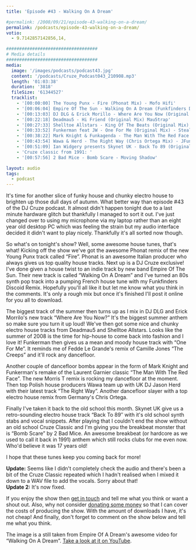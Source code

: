 ```yaml
---
title: 'Episode #43 - Walking On A Dream'

#permalink: /2008/09/21/episode-43-walking-on-a-dream/
permalink: /podcasts/episode-43-walking-on-a-dream/
votio:
  - 9.7142857142856,14,

###################################
# Media details
###################################
media:
  image: '/images/podcasts/podcast43.jpg'
  content: '/podcasts/Cruze_Podcast043_210908.mp3'
  length: '01:03:38'
  duration: '3818'
  fileSize: '61344527'
  tracklist:
    - '[00:00:00] The Young Punx - Fire (Phonat Mix) - Mofo Hifi'
    - '[00:06:04] Empire Of The Sun - Walking On A Dream (Funkfinders Discoid Remix) - CDR'
    - '[00:13:03] DJ DLG & Erick Morillo - Where Are You Now (Original Mix) - Subliminal'
    - '[00:22:18] Deadmau5 - Hi Friend (Original Mix) Mau5trap'
    - '[00:27:33] Shelltoe Allstars - King Of The Beats (Original Mix) - Hoxton Whores'
    - '[00:33:52] Funkerman feat JW - One For Me (Original Mix) - Stealth'
    - '[00:38:22] Mark Knight & Funkagenda - The Man With The Red Face (Morris T Remix) - Oxyd'
    - '[00:43:54] Wawa & Herd - The Right Way (Chris Ortega Mix) - JFunk Recordings'
    - '[00:51:09] Ian Widgery presents Skynet UK - Back To 89 (Original Mix) 852 Recordings'
    - 'Cruze classic from 1991: '
    - '[00:57:56] 2 Bad Mice - Bomb Scare - Moving Shadow'

layout: audio
tags:
  - podcast
---
```


It's time for another slice of funky house and chunky electro house to brighten up those dull days of autumn. What better way than episode #43 of the DJ Cruze podcast. It almost didn't happen tonight due to a last minute hardware glitch but thankfully I managed to sort it out. I've just changed over to using my microphone via my laptop rather than an eight year old desktop PC which was feeling the strain but my audio interface decided it didn't want to play nicely. Thankfully it's all sorted now though.

So what's on tonight's show? Well, some awesome house tunes, that's what! Kicking off the show we've got the awesome Phonat remix of the new Young Punx track called &#8220;Fire&#8221;. Phonat is an awesome Italian producer who always gives us top quality house tracks. Next up is a DJ Cruze exclusive! I've done given a house twist to an indie track by new band Empire Of The Sun. Their new track is called &#8220;Walking On A Dream&#8221; and I've turned an 80s synth pop track into a pumping French house tune with my Funkfinders Discoid Remix. Hopefully you'll all like it but let me know what you think in the comments. It's only a rough mix but once it's finished I'll post it online for you all to download.

The biggest track of the summer then turns up as I mix in DJ DLG and Erick Morrilo's new track &#8220;Where Are You Now?&#8221; It's the biggest summer anthem so make sure you turn it up loud! We've then got some nice and chunky electro house tracks from Deadmau5 and Shelltoe Allstars. Looks like the summer of 2008 is the time for hip-house to come back into fashion and I love it! Funkerman then gives us a mean and moody house track with &#8220;One For Me&#8221;. It reminds me of Fedde Le Grande's remix of Camille Jones &#8220;The Creeps&#8221; and it'll rock any dancefloor.

Another couple of dancefloor bombs appear in the form of Mark Knight and Funkerman's remake of the Laurent Garnier classic &#8220;The Man With The Red Face&#8221;. The new Morris T remix is rocking my dancefloor at the moment. Then top Polish house producers Wawa team up with UK DJ Jason Herd with their latest track &#8220;The Right Way&#8221;. Another dancefloor slayer with a top electro house remix from Germany's Chris Ortega.

Finally I've taken it back to the old school this month. Skynet UK give us a retro-sounding electro house track &#8220;Back To 89&#8243; with it's old school synth stabs and vocal snippets. After playing that I couldn't end the show without an old school Cruze Classic and I'm giving you the breakbeat monster that is &#8220;Bomb Scare&#8221; by 2 Bad Mice. An awesome breakbeat (or hardcore as we used to call it back in 1991) anthem which still rocks clubs for me even now. Who'd believe it was 17 years old!

I hope that these tunes keep you coming back for more!

**Update:** Seems like I didn't completely check the audio and there's been a bit of the Cruze Classic repeated which I hadn't realised when I mixed it down to a WAV file to add the vocals. Sorry about that!  
**Update 2:** It's now fixed.

If you enjoy the show then [get in touch][2] and tell me what you think or want a shout out. Also, why not consider [donating some money][3] so that I can cover the costs of producing the show. With the amount of downloads I have, it's not cheap! And finally, don't forget to comment on the show below and tell me what you think.

The image is a still taken from Empire Of A Dream's awesome video for &#8220;Walking On A Dream&#8221;. [Take a look at it on YouTube][6].

[1]: http://www.djcruze.co.uk/cms/wp-content/uploads/2008/09/podcast43.jpg
[2]: /contact
[3]: http://www.dreamhost.com/donate.cgi?id=8244
[4]: http://www.djcruze.co.uk/cms/wp-content/DownloadButton.gif
[5]: http://www.djcruzeaudio.co.uk/podcasts/Cruze_Podcast043_210908.mp3
[6]: http://www.youtube.com/watch?v=zmM2RwlxGt0
